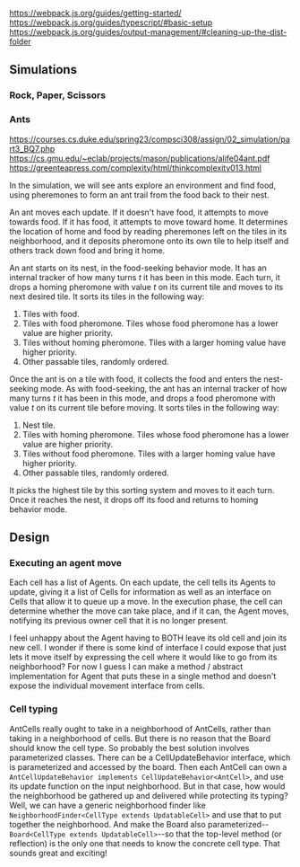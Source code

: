 https://webpack.js.org/guides/getting-started/
https://webpack.js.org/guides/typescript/#basic-setup
https://webpack.js.org/guides/output-management/#cleaning-up-the-dist-folder

## Simulations

### Rock, Paper, Scissors

### Ants

https://courses.cs.duke.edu/spring23/compsci308/assign/02_simulation/part3_BQ7.php
https://cs.gmu.edu/~eclab/projects/mason/publications/alife04ant.pdf
https://greenteapress.com/complexity/html/thinkcomplexity013.html

In the simulation, we will see ants explore an environment and find food, using pheremones to form an ant trail from the food back to their nest.

An ant moves each update. If it doesn't have food, it attempts to move towards food. If it has food, it attempts to move toward home. It determines the location of home and food by reading pheremones left on the tiles in its neighborhood, and it deposits pheromone onto its own tile to help itself and others track down food and bring it home.

An ant starts on its nest, in the food-seeking behavior mode. It has an internal tracker of how many turns *t* it has been in this mode. Each turn, it drops a homing pheromone with value *t* on its current tile and moves to its next desired tile. It sorts its tiles in the following way:

  1. Tiles with food.
  1. Tiles with food pheromone. Tiles whose food pheromone has a lower value are higher priority.
  2. Tiles without homing pheromone. Tiles with a larger homing value have higher priority.
  3. Other passable tiles, randomly ordered.

Once the ant is on a tile with food, it collects the food and enters the nest-seeking mode. As with food-seeking, the ant has an internal tracker of how many turns *t* it has been in this mode, and drops a food pheromone with value *t* on its current tile before moving. It sorts tiles in the following way:

  1. Nest tile.
  1. Tiles with homing pheromone. Tiles whose food pheromone has a lower value are higher priority.
  2. Tiles without food pheromone. Tiles with a larger homing value have higher priority.
  3. Other passable tiles, randomly ordered.

It picks the highest tile by this sorting system and moves to it each turn. Once it reaches the nest, it drops off its food and returns to homing behavior mode.

## Design

### Executing an agent move

Each cell has a list of Agents. On each update, the cell tells its Agents to update, giving it a list of Cells for information as well as an interface on Cells that allow it to queue up a move. In the execution phase, the cell can determine whether the move can take place, and if it can, the Agent moves, notifying its previous owner cell that it is no longer present.

I feel unhappy about the Agent having to BOTH leave its old cell and join its new cell. I wonder if there is some kind of interface I could expose that just lets it move itself by expressing the cell where it would like to go from its neighborhood? For now I guess I can make a method / abstract implementation for Agent that puts these in a single method and doesn't expose the individual movement interface from cells.

### Cell typing

AntCells really ought to take in a neighborhood of AntCells, rather than taking in a neighborhood of cells. But there is no reason that the Board should know the cell type. So probably the best solution involves parameterized classes. There can be a CellUpdateBehavior interface, which is parameterized and accessed by the board. Then each AntCell can own a `AntCellUpdateBehavior implements CellUpdateBehavior<AntCell>`, and use its update function on the input neighborhood. But in that case, how would the neighborhood be gathered up and delivered while protecting its typing? Well, we can have a generic neighborhood finder like `NeighborhoodFinder<CellType extends UpdatableCell>` and use that to put together the neighborhood. And make the Board also parameterized--`Board<CellType extends UpdatableCell>`--so that the top-level method (or reflection) is the only one that needs to know the concrete cell type. That sounds great and exciting!